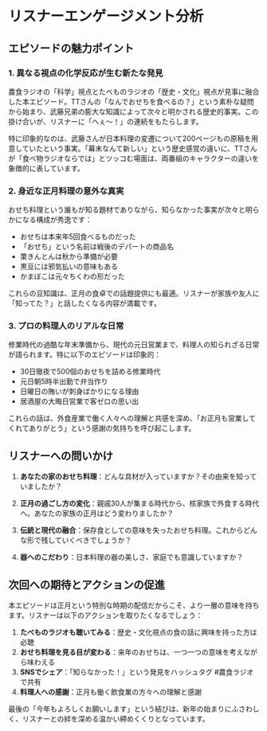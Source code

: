 # リスナーエンゲージメント分析

## エピソードの魅力ポイント

### 1. 異なる視点の化学反応が生む新たな発見

農食ラジオの「科学」視点とたべものラジオの「歴史・文化」視点が見事に融合した本エピソード。TTさんの「なんでおせちを食べるの？」という素朴な疑問から始まり、武藤兄弟の膨大な知識によって次々と明かされる歴史的事実。この掛け合いが、リスナーに「へぇ〜！」の連続をもたらします。

特に印象的なのは、武藤さんが日本料理の変遷について200ページもの原稿を用意していたという事実。「幕末なんて新しい」という歴史感覚の違いに、TTさんが「食べ物ラジオならでは」とツッコむ場面は、両番組のキャラクターの違いを象徴的に表しています。

### 2. 身近な正月料理の意外な真実

おせち料理という誰もが知る題材でありながら、知らなかった事実が次々と明らかになる構成が秀逸です：

- おせちは本来年5回食べるものだった
- 「おせち」という名前は戦後のデパートの商品名
- 栗きんとんは秋から準備が必要
- 黒豆には邪気払いの意味もある
- かまぼこは元々ちくわの形だった

これらの豆知識は、正月の食卓での話題提供にも最適。リスナーが家族や友人に「知ってた？」と話したくなる内容が満載です。

### 3. プロの料理人のリアルな日常

修業時代の過酷な年末準備から、現代の元日営業まで、料理人の知られざる日常が語られます。特に以下のエピソードは印象的：

- 30日徹夜で500個のおせちを詰める修業時代
- 元日朝5時半出勤で弁当作り
- 日曜日の賄いが刺身ばかりになる理由
- 居酒屋の大晦日営業で客ゼロの思い出

これらの話は、外食産業で働く人々への理解と共感を深め、「お正月も営業してくれてありがとう」という感謝の気持ちを呼び起こします。

## リスナーへの問いかけ

1. **あなたの家のおせち料理**：どんな具材が入っていますか？その由来を知っていましたか？

2. **正月の過ごし方の変化**：親戚30人が集まる時代から、核家族で外食する時代へ。あなたの家族の正月はどう変わりましたか？

3. **伝統と現代の融合**：保存食としての意味を失ったおせち料理。これからどんな形で残していくべきでしょうか？

4. **器へのこだわり**：日本料理の器の美しさ、家庭でも意識していますか？

## 次回への期待とアクションの促進

本エピソードは正月という特別な時期の配信だからこそ、より一層の意味を持ちます。リスナーは以下のアクションを取りたくなるでしょう：

1. **たべものラジオも聴いてみる**：歴史・文化視点の食の話に興味を持った方は必聴
2. **おせち料理を見る目が変わる**：来年のおせちは、一つ一つの意味を考えながら味わえる
3. **SNSでシェア**：「知らなかった！」という発見をハッシュタグ #農食ラジオ で共有
4. **料理人への感謝**：正月も働く飲食業の方々への理解と感謝

最後の「今年もよろしくお願いします」という結びは、新年の始まりにふさわしく、リスナーとの絆を深める温かい締めくくりとなっています。